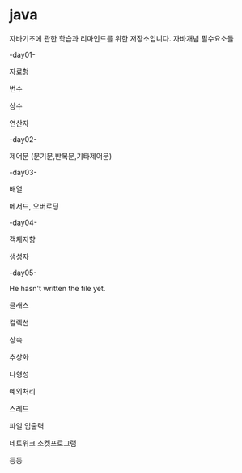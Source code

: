 # java
자바기초에 관한 학습과 리마인드를 위한 저장소입니다. 
자바개념 필수요소들


-day01-

자료형

변수

상수

연산자

-day02-

제어문
(분기문,반복문,기타제어문)

-day03-

배열

메서드, 오버로딩

-day04-   

객체지향

생성자

-day05-

He hasn't written the file yet.


클래스

컬렉션

상속

추상화

다형성

예외처리

스레드

파일 입출력

네트워크 소켓프로그램

등등 
